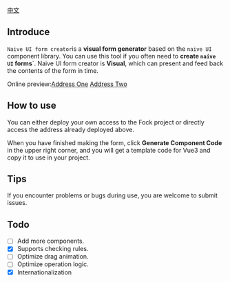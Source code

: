 [中文](https://github.com/doom-9/naive-ui-form-creator/blob/main/README.zh-CN.md)

## Introduce

`Naive UI form creator`is a **visual form generator** based on the `naive UI` component library. You can use this tool if you often need to **create `naive UI` forms**`. Naive UI form creator is **Visual**, which can present and feed back the contents of the form in time.

Online preview:[Address One](https://naive-create-form.vercel.app/) [Address Two](https://naive-create-form-7etnzbd9494f6f-1300547621.ap-shanghai.app.tcloudbase.com/)

## How to use

You can either deploy your own access to the Fock project or directly access the address already deployed above.

When you have finished making the form, click **Generate Component Code** in the upper right corner, and you will get a template code for Vue3 and copy it to use in your project.

## Tips

If you encounter problems or bugs during use, you are welcome to submit issues.

## Todo

- [ ] Add more components.
- [x] Supports checking rules.
- [ ] Optimize drag animation.
- [ ] Optimize operation logic.
- [x] Internationalization
